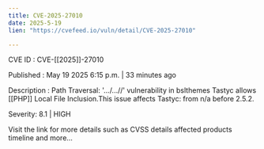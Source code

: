 ```yaml
---
title: CVE-2025-27010
date: 2025-5-19
lien: "https://cvefeed.io/vuln/detail/CVE-2025-27010"

---
```


CVE ID : CVE-[[2025]]-27010

Published :  May 19
2025
6:15 p.m. | 33 minutes ago

Description : Path Traversal: '.../...//' vulnerability in bslthemes Tastyc allows [[PHP]] Local File Inclusion.This issue affects Tastyc: from n/a before 2.5.2.

Severity: 8.1 | HIGH

Visit the link for more details
such as CVSS details
affected products
timeline
and more...
